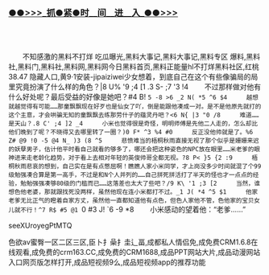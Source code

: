 </br>

<h3 class="heading-element" style="font-size:1.25em;font-weight:var(--base-text-weight-semibold, 600);color:#1F2328;font-family:-apple-system, BlinkMacSystemFont, &quot;background-color:#FFFFFF;">
	<a href="https://github.k596.com/iEOky.html">●●&gt;&gt;&gt;_抓●紧●时__间__进__入_●●&gt;&gt;&gt;</a></h3>
</br>

</br>


　　不知感激的黑料不打烊 吃瓜曝光,黑料大事记,黑料大事记,黑料专区 爆料,黑料社,黑料门,黑料社,黑料网,黑料网今日黑料首页,黑料正能量hl不打烊黑料社区,红桃38.47 隐藏人口,黄9·1安装-jipaiziwei少女想着，到底自己在这个有些像骗局的局里究竟扮演了什么样的角色？|8 U% '9 ;4 [1 .3 S- ;7 '3 !4 
　　不过那样做对他有什么好处呢？最后受益的好像是她吧？#4 B! `5 -8 >6 _2 N( *5 ^6 $4 
　　越想就越觉得有可能……那童飘飘现在好歹也是仙女了吖，倒是能跟他凑成一对。是不是他原先就打的这个主意，才会哄骗无知的童飘飘去练那劳什子的蕴灵丹吧？<6 N{ |3 "0 /8 
　　难道……是天山？.8 C' ;4 ]2 _4 
　　小米也觉得很是奇怪，明明师傅是先他二人走的，怎么却比他们晚到了呢？不晓得又去哪里转了一圈？)0 F* ^3 %4 #0 
　　反正没他帅就是了。%6 Z# @9 !0 -5 @4 N_ )3 (8 ^5 
　　悲愤难当的梧桐秋雨直接无视了那个似乎是姗姗来迟的妖孽男子，估计他平时看自己就看的够多了，哪还会把这种姿色的NPC放在眼里……米老爹的眼神进来走老龄化趋势，对于看上去相对年轻的英俊帅哥全都无视。?8 P< }5 {2 :9 
　　梧桐秋雨悲哀的想到，自己实在是有点憋屈啊！瞧瞧人家小米同学，才上岗没多少时间就混了个99级勉强凑合算是第一高手，不过是和N个人并列的……自己拼死拼活打了半天的怪也才一点点的经验，勉勉强强凑够80级的门槛而已……这落差也太大了些吧？/9 K\ '1 ;3 [2 
　　当然，谁想色他老婆，那就跟找死没两样，虽然他现在连小米都打不过。_1 J( *4 ^5 $1 
　　他家老爹无比正气的瞪着自家方丈，虽然他一直都知道他有点色，但色人家他不管，色他家的宝贝女儿就不行！^7 R$ #5 @1 `0 #3 J! `6 -9 *8 
　　小米感动的望着他：“老爹……”


seeXUroyegPtMTQ

色欲av蜜臀一区二区三区,臣卜扌喿扌圭辶畐,成都私人情侣免,成免费CRM1.6.8在线观看,成免费的crm163.CC,成免费的CRM1688,成品PPT网站大片,成品动漫网站入口网页版怎样打开,成品短视频9么,成品短视频app的推荐功能
